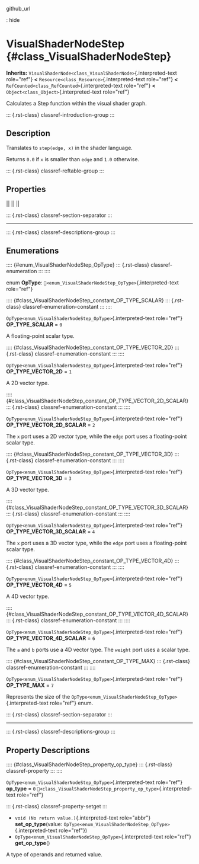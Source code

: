github_url

:   hide

# VisualShaderNodeStep {#class_VisualShaderNodeStep}

**Inherits:**
`VisualShaderNode<class_VisualShaderNode>`{.interpreted-text role="ref"}
**\<** `Resource<class_Resource>`{.interpreted-text role="ref"} **\<**
`RefCounted<class_RefCounted>`{.interpreted-text role="ref"} **\<**
`Object<class_Object>`{.interpreted-text role="ref"}

Calculates a Step function within the visual shader graph.

::: {.rst-class}
classref-introduction-group
:::

## Description

Translates to `step(edge, x)` in the shader language.

Returns `0.0` if `x` is smaller than `edge` and `1.0` otherwise.

::: {.rst-class}
classref-reftable-group
:::

## Properties

||
||
||

::: {.rst-class}
classref-section-separator
:::

------------------------------------------------------------------------

::: {.rst-class}
classref-descriptions-group
:::

## Enumerations

:::: {#enum_VisualShaderNodeStep_OpType}
::: {.rst-class}
classref-enumeration
:::
::::

enum **OpType**:
`🔗<enum_VisualShaderNodeStep_OpType>`{.interpreted-text role="ref"}

:::: {#class_VisualShaderNodeStep_constant_OP_TYPE_SCALAR}
::: {.rst-class}
classref-enumeration-constant
:::
::::

`OpType<enum_VisualShaderNodeStep_OpType>`{.interpreted-text role="ref"}
**OP_TYPE_SCALAR** = `0`

A floating-point scalar type.

:::: {#class_VisualShaderNodeStep_constant_OP_TYPE_VECTOR_2D}
::: {.rst-class}
classref-enumeration-constant
:::
::::

`OpType<enum_VisualShaderNodeStep_OpType>`{.interpreted-text role="ref"}
**OP_TYPE_VECTOR_2D** = `1`

A 2D vector type.

:::: {#class_VisualShaderNodeStep_constant_OP_TYPE_VECTOR_2D_SCALAR}
::: {.rst-class}
classref-enumeration-constant
:::
::::

`OpType<enum_VisualShaderNodeStep_OpType>`{.interpreted-text role="ref"}
**OP_TYPE_VECTOR_2D_SCALAR** = `2`

The `x` port uses a 2D vector type, while the `edge` port uses a
floating-point scalar type.

:::: {#class_VisualShaderNodeStep_constant_OP_TYPE_VECTOR_3D}
::: {.rst-class}
classref-enumeration-constant
:::
::::

`OpType<enum_VisualShaderNodeStep_OpType>`{.interpreted-text role="ref"}
**OP_TYPE_VECTOR_3D** = `3`

A 3D vector type.

:::: {#class_VisualShaderNodeStep_constant_OP_TYPE_VECTOR_3D_SCALAR}
::: {.rst-class}
classref-enumeration-constant
:::
::::

`OpType<enum_VisualShaderNodeStep_OpType>`{.interpreted-text role="ref"}
**OP_TYPE_VECTOR_3D_SCALAR** = `4`

The `x` port uses a 3D vector type, while the `edge` port uses a
floating-point scalar type.

:::: {#class_VisualShaderNodeStep_constant_OP_TYPE_VECTOR_4D}
::: {.rst-class}
classref-enumeration-constant
:::
::::

`OpType<enum_VisualShaderNodeStep_OpType>`{.interpreted-text role="ref"}
**OP_TYPE_VECTOR_4D** = `5`

A 4D vector type.

:::: {#class_VisualShaderNodeStep_constant_OP_TYPE_VECTOR_4D_SCALAR}
::: {.rst-class}
classref-enumeration-constant
:::
::::

`OpType<enum_VisualShaderNodeStep_OpType>`{.interpreted-text role="ref"}
**OP_TYPE_VECTOR_4D_SCALAR** = `6`

The `a` and `b` ports use a 4D vector type. The `weight` port uses a
scalar type.

:::: {#class_VisualShaderNodeStep_constant_OP_TYPE_MAX}
::: {.rst-class}
classref-enumeration-constant
:::
::::

`OpType<enum_VisualShaderNodeStep_OpType>`{.interpreted-text role="ref"}
**OP_TYPE_MAX** = `7`

Represents the size of the
`OpType<enum_VisualShaderNodeStep_OpType>`{.interpreted-text role="ref"}
enum.

::: {.rst-class}
classref-section-separator
:::

------------------------------------------------------------------------

::: {.rst-class}
classref-descriptions-group
:::

## Property Descriptions

:::: {#class_VisualShaderNodeStep_property_op_type}
::: {.rst-class}
classref-property
:::
::::

`OpType<enum_VisualShaderNodeStep_OpType>`{.interpreted-text role="ref"}
**op_type** = `0`
`🔗<class_VisualShaderNodeStep_property_op_type>`{.interpreted-text
role="ref"}

::: {.rst-class}
classref-property-setget
:::

- `void (No return value.)`{.interpreted-text role="abbr"}
  **set_op_type**(value:
  `OpType<enum_VisualShaderNodeStep_OpType>`{.interpreted-text
  role="ref"})
- `OpType<enum_VisualShaderNodeStep_OpType>`{.interpreted-text
  role="ref"} **get_op_type**()

A type of operands and returned value.
